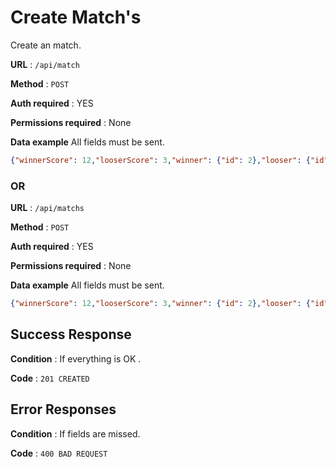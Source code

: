 # Create Match's

Create an match.

**URL** : `/api/match`

**Method** : `POST`

**Auth required** : YES

**Permissions required** : None

**Data example** All fields must be sent.

```json
{"winnerScore": 12,"looserScore": 3,"winner": {"id": 2},"looser": {"id": 1}}
```

### OR 


**URL** : `/api/matchs`

**Method** : `POST`

**Auth required** : YES

**Permissions required** : None

**Data example** All fields must be sent.

```json
{"winnerScore": 12,"looserScore": 3,"winner": {"id": 2},"looser": {"id": 1}}
```
## Success Response

**Condition** : If everything is OK .

**Code** : `201 CREATED`


## Error Responses


**Condition** : If fields are missed.

**Code** : `400 BAD REQUEST`


